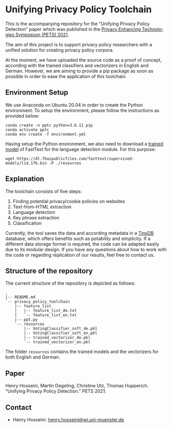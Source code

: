 # Unifying Privacy Policy Toolchain

This is the accompanying repository for the "Unifying Privacy Policy Detection" paper which was published in the [Pri­va­cy En­han­cing Tech­no­lo­gies Sym­po­si­um (PETS) 2021](https://petsymposium.org/2021/paperlist.php).

The aim of this project is to support privacy policy researchers with a unified solution for creating privacy policy corpora. 

At the moment, we have uploaded the source code as a proof of concept, according with the trained classifiers and vectorizers in English and German. However, we are aiming to provide a pip package as soon as possible in order to ease the application of this toolchain. 

## Environment Setup

We use Anaconda on Ubuntu 20.04 in order to create the Python environment. To setup the environment, please follow the instructions as provided below:

```
conda create -n pptc python=3.6.11 pip
conda activate pptc
conda env create -f environment.yml

```

Having setup the Python environment, we also need to download a [trained model](https://fasttext.cc/docs/en/language-identification.html) of FastText for the language detection module. For this purpose:

```
wget https://dl.fbaipublicfiles.com/fasttext/supervised-models/lid.176.bin -P ./resources

```


## Explanation
The toolchain consists of five steps:
1. Finding potential privacy/cookie policies on websites
2. Text-from-HTML extraction
3. Language detection
4. Key phrase extraction
5. Classification


Currently, the tool saves the data and according metadata in a [TinyDB](https://tinydb.readthedocs.io/en/latest/) database, which offers benefits such as potability and simplicity. If a different data storage format is required, the code can be adapted easily due to its modular design. If you have any questions about how to work with the code or regarding replication of our results, feel free to contact us.

## Structure of the repository
The current structure of the repository is depicted as follows:

```
.
|-- README.md
`-- privacy_policy_toolchain
    |-- feature_list
    |   |-- feature_list_de.txt
    |   `-- feature_list_en.txt
    |-- ppt.py
    `-- resources
        |-- VotingClassifier_soft_de.pkl
        |-- VotingClassifier_soft_en.pkl
        |-- trained_vectorizer_de.pkl
        `-- trained_vectorizer_en.pkl
```

The folder `resources` contains the trained models and the vectorizers for both English and German.

## Paper
Henry Hosseini, Martin Degeling, Christine Utz, Thomas Hupperich. "Unifying Privacy Policy Detection." PETS 2021.

## Contact
* Henry Hosseini: henry.hosseini@wi.uni-muenster.de